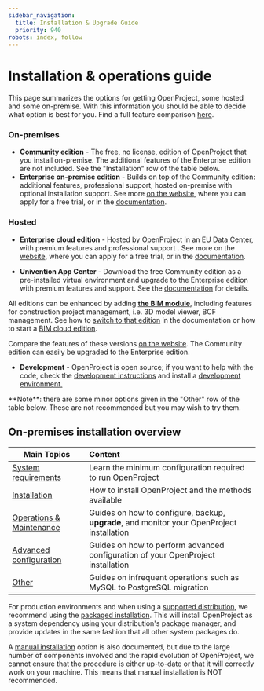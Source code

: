 ```yaml
---
sidebar_navigation:
  title: Installation & Upgrade Guide
  priority: 940
robots: index, follow
---
```


# Installation & operations guide

This page summarizes the options for getting OpenProject, some hosted and some on-premise. With this information you should be able to decide what option is best for you. Find a full feature comparison [here](https://www.openproject.org/pricing/#compare).

### On-premises

* **Community edition** - The free, no license, edition of OpenProject that you install on-premise. The additional features of the Enterprise edition are not included. See the "Installation" row of the table below.
* **Enterprise on-premise edition** - Builds on top of the Community edition: additional features, professional support, hosted on-premise with optional installation support. See more [on the website](https://www.openproject.org/enterprise-edition/), where you can apply for a free trial, or in the [documentation](../enterprise-guide/enterprise-on-premises-guide/).

### Hosted

* **Enterprise cloud edition** - Hosted by OpenProject in an EU Data Center, with premium features and professional support . See more on the [website](https://www.openproject.org/hosting/), where you can apply for a free trial, or in the [documentation](../enterprise-guide/enterprise-cloud-guide/).

* **Univention App Center** - Download the free Community edition as a pre-installed virtual environment and upgrade to the Enterprise edition with premium features and support. See the [documentation](installation/univention/) for details.



All editions can be enhanced by adding **[the BIM module](https://www.openproject.org/bim-project-management/)**, including features for construction project management, i.e. 3D model viewer, BCF management. See how to [switch to that edition](changing-to-bim-edition) in the documentation or how to start a [BIM cloud edition](https://start.openproject-edge.com/go/bim).

Compare the features of these versions [on the website](https://www.openproject.org/pricing/#compare). The Community edition can easily be upgraded to the Enterprise edition.

* **Development** - OpenProject is open source; if you want to help with the code, check the [development instructions](../development/) and install a [development environment.](../development/#additional-resources)

<div class="alert alert-info" role="alert">
**Note**: there are some minor options given in the "Other" row of the table below. These are not recommended but you may wish to try them.
</div>

## On-premises installation overview

| Main Topics | Content |
| ----------- | :---------- |
| [System requirements](system-requirements) | Learn the minimum configuration required to run OpenProject |
| [Installation](installation/) | How to install OpenProject and the methods available |
| [Operations & Maintenance](operation/) | Guides on how to configure, backup, **upgrade**, and monitor your OpenProject installation |
| [Advanced configuration](configuration/) | Guides on how to perform advanced configuration of your OpenProject installation |
| [Other](misc/) | Guides on infrequent operations such as MySQL to PostgreSQL migration |

For production environments and when using a [supported distribution](system-requirements), we recommend using the [packaged installation](installation/packaged/). This will install OpenProject as a system dependency using your distribution's package manager, and provide updates in the same fashion that all other system packages do.

A [manual installation](installation/manual) option is also documented, but due to the large number of components involved and the rapid evolution of OpenProject, we cannot ensure that the procedure is either up-to-date or that it will correctly work on your machine. This means that manual installation is NOT recommended.

